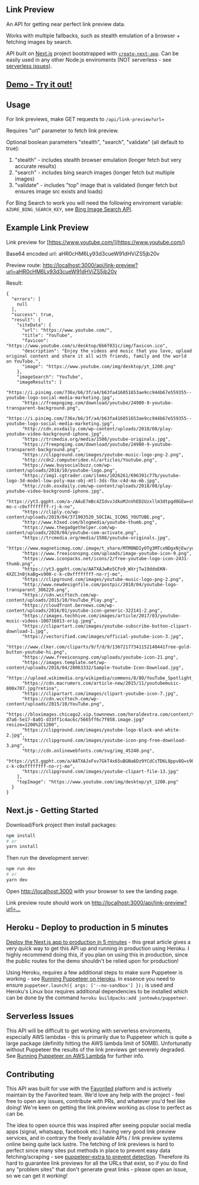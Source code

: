 ## Link Preview

An API for getting near perfect link preview data.

Works with multiple fallbacks, such as stealth emulation of a browser + fetching images by search.

API built on [Next.js](https://nextjs.org/) project bootstrapped with [`create-next-app`](https://github.com/vercel/next.js/tree/canary/packages/create-next-app). Can be easily used in any other Node.js enviroments (NOT serverless - see [serverless issues](#serverless-issues)).

## [Demo - Try it out!](https://favorited-link-preview.herokuapp.com/)

## Usage

For link previews, make GET requests to `/api/link-preview?url=`

Requires "url" parameter to fetch link preview.

Optional boolean parameters "stealth", "search", "validate" (all default to true):

1. "stealth" - includes stealth browser emulation (longer fetch but very accurate results)
2. "search" - includes bing search images (longer fetch but multiple images)
3. "validate" - includes "top" image that is validated (longer fetch but ensures image src exists and loads)

For Bing Search to work you will need the following enviroment variable: `AZURE_BING_SEARCH_KEY`, see [Bing Image Search API](https://www.microsoft.com/en-us/bing/apis/bing-image-search-api).

## Example Link Preview

Link preview for [https://www.youtube.com/](https://www.youtube.com/)

Base64 encoded url: aHR0cHM6Ly93d3cueW91dHViZS5jb20v

Preview route: [http://localhost:3000/api/link-preview?url=aHR0cHM6Ly93d3cueW91dHViZS5jb20v](http://localhost:3000/api/link-preview?url=aHR0cHM6Ly93d3cueW91dHViZS5jb20v)

Result:

```
{
  "errors": [
    null
  ],
  "success": true,
  "result": {
    "siteData": {
      "url": "https://www.youtube.com/",
      "title": "YouTube",
      "favicon": "https://www.youtube.com/s/desktop/6b6f031c/img/favicon.ico",
      "description": "Enjoy the videos and music that you love, upload original content and share it all with friends, family and the world on YouTube.",
      "image": "https://www.youtube.com/img/desktop/yt_1200.png"
    },
    "imageSearch": "YouTube",
    "imageResults": [
      "https://i.pinimg.com/736x/b6/3f/a4/b63fa416051653ae9cc944b67e559355--youtube-logo-social-media-marketing.jpg",
      "https://freepngimg.com/download/youtube/24980-9-youtube-transparent-background.png",
      "https://i.pinimg.com/736x/b6/3f/a4/b63fa416051653ae9cc944b67e559355--youtube-logo-social-media-marketing.jpg",
      "http://cdn.osxdaily.com/wp-content/uploads/2018/08/play-youtube-video-background-iphone.jpg",
      "https://trcmedia.org/media/1508/youtube-originals.jpg",
      "https://freepngimg.com/download/youtube/24980-9-youtube-transparent-background.png",
      "https://clipground.com/images/youtube-music-logo-png-2.png",
      "http://cdn2.computeridee.nl/articles/Youtube.png",
      "https://www.buysocialbuzz.com/wp-content/uploads/2018/10/youtube-logo.png",
      "https://img1.cgtrader.com/items/1026261/696391c77b/youtube-logo-3d-model-low-poly-max-obj-mtl-3ds-fbx-c4d-ma-mb.jpg",
      "http://cdn.osxdaily.com/wp-content/uploads/2018/08/play-youtube-video-background-iphone.jpg",
      "https://yt3.ggpht.com/a-/AAuE7mBc4ZIdvvJdkoMJnVhED2Uzxllm3dtpgd0GEw=s900-mo-c-c0xffffffff-rj-k-no",
      "https://cliply.co/wp-content/uploads/2019/04/371903520_SOCIAL_ICONS_YOUTUBE.png",
      "http://www.h3xed.com/blogmedia/youtube-thumb.png",
      "https://www.thegadgethelper.com/wp-content/uploads/2020/04/youtube-com-activate.png",
      "https://trcmedia.org/media/1508/youtube-originals.jpg",
      "https://www.magneticmag.com/.image/t_share/MTM0NDIyOTg3MTcxNDgxNjEw/youtube_music_service_concept_logojpg.jpg",
      "https://www.freeiconspng.com/uploads/image-youtube-icon-9.png",
      "https://www.iconpacks.net/icons/2/free-youtube-logo-icon-2431-thumb.png",
      "https://yt3.ggpht.com/a/AATXAJwRo5CFo9_WXrjTw19ddoEKN-4XZCJn0jkaBg=s900-c-k-c0xffffffff-no-rj-mo",
      "https://clipground.com/images/youtube-music-logo-png-2.png",
      "http://www.newdesignfile.com/postpic/2010/04/youtube-logo-transparent_306220.png",
      "https://cdn.wccftech.com/wp-content/uploads/2015/10/YouTube_Play.png",
      "https://cloudfront.bernews.com/wp-content/uploads/2016/01/youtube-icon-generic-322141-2.png",
      "https://images.techhive.com/images/article/2017/03/youtube-music-videos-100716013-orig.jpeg",
      "https://clipartart.com/images/youtube-subscribe-button-clipart-download-1.jpg",
      "https://vectorified.com/images/official-youtube-icon-3.jpg",
      "https://www.clker.com/cliparts/9/f/d/9/13672177341152140441free-gold-button-youtube-hi.png",
      "https://www.freeiconspng.com/uploads/youtube-icon-21.png",
      "https://images.template.net/wp-content/uploads/2016/04/28063332/Sample-Youtube-Icon-Download.jpg",
      "https://upload.wikimedia.org/wikipedia/commons/8/80/YouTube_Spotlight_logo.png",
      "https://cdn.macrumors.com/article-new/2015/11/youtubemusic-800x707.jpg?retina",
      "https://clipartart.com/images/clipart-youtube-icon-7.jpg",
      "https://cdn.wccftech.com/wp-content/uploads/2015/10/YouTube.png",
      "https://bloximages.chicago2.vip.townnews.com/heraldextra.com/content/tncms/assets/v3/editorial/5/8f/58f38b9c-d7a6-5e17-8a01-d33ff1c4ac6c/5665ff6c7f058.image.jpg?resize=1200%2C1200",
      "https://clipground.com/images/youtube-logo-black-and-white-2.jpg",
      "https://clipground.com/images/youtube-icon-png-free-download-3.png",
      "http://cdn.onlinewebfonts.com/svg/img_45240.png",
      "https://yt3.ggpht.com/a/AATXAJxFxv7GkT4x65uBGNa6Dz9YCdCsTD6L8ppv8Q=s900-c-k-c0xffffffff-no-rj-mo",
      "https://clipground.com/images/youtube-clipart-file-13.jpg"
    ],
    "topImage": "https://www.youtube.com/img/desktop/yt_1200.png"
  }
}
```

## Next.js - Getting Started

Download/Fork project then install packages: 

```bash
npm install
# or
yarn install
```

Then run the development server:

```bash
npm run dev
# or
yarn dev
```

Open [http://localhost:3000](http://localhost:3000) with your browser to see the landing page. 

Link preview route should work on [http://localhost:3000/api/link-preview?url=...](http://localhost:3000/api/link-preview?url=...)

## Heroku - Deploy to production in 5 minutes

[Deploy the Next.js app to production in 5 minutes](https://mariestarck.com/deploy-your-next-js-app-to-heroku-in-5-minutes/) - this great article gives a very quick way to get this API up and running in production using Heroku. I highly recommend doing this, if you plan on using this in production, since the public routes for the demo shouldn't be relied upon for production!

Using Heroku, requires a few additional steps to make sure Puppeteer is working - see [Running Puppeteer on Heroku](https://github.com/puppeteer/puppeteer/blob/main/docs/troubleshooting.md#running-puppeteer-on-heroku). In essence you need to ensure `puppeteer.launch({ args: ['--no-sandbox'] });` is used and Heroku's Linux box requires additional dependencies to be installed which can be done by the command `heroku buildpacks:add jontewks/puppeteer`.

## Serverless Issues

This API will be difficult to get working with serverless enviroments, especially AWS lambdas - this is primarily due to Puppeteer which is quite a large package (definitly hitting the AWS lambda limit of 50MB). Unfortunatly without Puppeteer the results of the link previews get severely degraded. See [Running Puppeteer on AWS Lambda](https://github.com/puppeteer/puppeteer/blob/main/docs/troubleshooting.md#running-puppeteer-on-aws-lambda) for further info.

## Contributing

This API was built for use with the [Favorited](https://favorited.me/) platform and is actively maintain by the Favorited team. We'd love any help with the project - feel free to open any issues, contribute with PRs, and whatever you'd feel like doing! We're keen on getting the link preview working as close to perfect as can be.

The idea to open source this was inspired after seeing popular social media apps (signal, whatsapp, facebook etc.) having very good link preview services, and in contrary the freely available APIs / link preview systems online being quite lack lustre. The fetching of link previews is hard to perfect since many sites put methods in place to prevent easy data fetching/scraping - see [puppeteer-extra to prevent detection](https://github.com/berstend/puppeteer-extra/tree/master/packages/puppeteer-extra-plugin-stealth#status). Therefore its hard to guarantee link previews for all the URLs that exist, so if you do find any "problem sites" that don't generate great links - please open an issue, so we can get it working!
